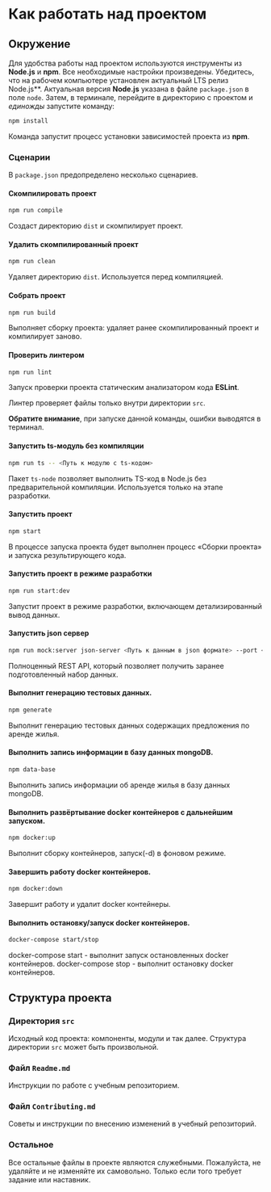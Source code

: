 # Как работать над проектом

## Окружение

Для удобства работы над проектом используются инструменты из **Node.js** и **npm**. Все необходимые настройки произведены. Убедитесь, что на рабочем компьютере установлен актуальный LTS релиз Node.js**. Актуальная версия **Node.js** указана в файле `package.json` в поле `node`. Затем, в терминале, перейдите в директорию с проектом и _единожды_ запустите команду:

```bash
npm install
```

Команда запустит процесс установки зависимостей проекта из **npm**.

### Сценарии

В `package.json` предопределено несколько сценариев.

#### Скомпилировать проект

```bash
npm run compile
```

Создаст директорию `dist` и скомпилирует проект.

#### Удалить скомпилированный проект

```bash
npm run clean
```

Удаляет директорию `dist`. Используется перед компиляцией.

#### Собрать проект

```bash
npm run build
```

Выполняет сборку проекта: удаляет ранее скомпилированный проект и компилирует заново.

#### Проверить линтером

```bash
npm run lint
```

Запуск проверки проекта статическим анализатором кода **ESLint**.

Линтер проверяет файлы только внутри директории `src`.

**Обратите внимание**, при запуске данной команды, ошибки выводятся в терминал.

#### Запустить ts-модуль без компиляции

```bash
npm run ts -- <Путь к модулю с ts-кодом>
```

Пакет `ts-node` позволяет выполнить TS-код в Node.js без предварительной компиляции. Используется только на этапе разработки.

#### Запустить проект

```bash
npm start
```

В процессе запуска проекта будет выполнен процесс «Сборки проекта» и запуска результирующего кода.

#### Запустить проект в режиме разработки

```bash
npm run start:dev
```

Запустит проект в режиме разработки, включающем детализированный вывод данных.

#### Запустить json сервер

```bash
npm run mock:server json-server <Путь к данным в json формате> --port <Номер порта>
```

Полноценный REST API, который позволяет получить заранее подготовленный набор данных. 

#### Выполнит генерацию тестовых данных.

```bash
npm generate
```

Выполнит генерацию тестовых данных содержащих предложения по аренде жилья.

#### Выполнить запись информации в базу данных mongoDB.

```bash
npm data-base
```

Выполнить запись информации об аренде жилья в базу данных mongoDB.

#### Выполнить развёртывание docker контейнеров с дальнейшим запуском.

```bash
npm docker:up
```

Выполнит сборку контейнеров, запуск(-d) в фоновом режиме.

#### Завершить работу docker контейнеров.

```bash
npm docker:down
```

Завершит работу и удалит docker контейнеры.

#### Выполнить остановку/запуск docker контейнеров.

```bash
docker-compose start/stop
```

docker-compose start - выполнит запуск остановленных docker контейнеров.
docker-compose stop - выполнит остановку docker контейнеров.

## Структура проекта

### Директория `src`

Исходный код проекта: компоненты, модули и так далее. Структура директории `src` может быть произвольной.

### Файл `Readme.md`

Инструкции по работе с учебным репозиторием.

### Файл `Contributing.md`

Советы и инструкции по внесению изменений в учебный репозиторий.

### Остальное

Все остальные файлы в проекте являются служебными. Пожалуйста, не удаляйте и не изменяйте их самовольно. Только если того требует задание или наставник.
